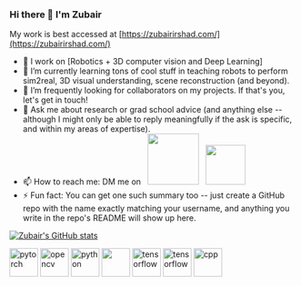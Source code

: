 ### Hi there 👋 I'm Zubair

My work is best accessed at [https://zubairirshad.com/](https://zubairirshad.com/)

- 🔭 I work on [Robotics + 3D computer vision and Deep Learning]
- 🌱 I’m currently learning tons of cool stuff in teaching robots to perform sim2real, 3D visual understanding, scene reconstruction (and beyond).
- :handshake: I’m frequently looking for collaborators on my projects. If that's you, let's get in touch!
- 💬 Ask me about research or grad school advice (and anything else -- although I might only be able to reply meaningfully if the ask is specific, and within my areas of expertise).
- 📫 How to reach me: DM me on &nbsp;
  <a href="https://www.linkedin.com/in/zubair-irshad/">
    <img src="https://img.shields.io/badge/linkedin-%230077B5.svg?&style=for-the-badge&logo=linkedin&logoColor=white" width="90"></a> &nbsp;
  <a href="https://twitter.com/mzubairirshad">
    <img src="https://img.shields.io/badge/Twitter-1DA1F2?style=for-the-badge&logo=twitter&logoColor=white" width="70"></a>       
- ⚡ Fun fact: You can get one such summary too -- just create a GitHub repo with the name exactly matching your username, and anything you write in the repo's README will show up here.


[![Zubair's GitHub stats](https://github-readme-stats.vercel.app/api?username=zubair-irshad)](https://github.com/anuraghazra/github-readme-stats)

<p align="left">
  <img src="https://www.vectorlogo.zone/logos/pytorch/pytorch-icon.svg" alt="pytorch" width="50" height="50"/>
  <img src="https://www.vectorlogo.zone/logos/opencv/opencv-icon.svg" alt="opencv" width="50" height="50"/>
  <img src="https://seeklogo.com/images/P/python-logo-A32636CAA3-seeklogo.com.png" alt="python" width="50" height="50"/>
  <img src="https://huggingface.co/front/assets/huggingface_logo-noborder.svg" width="50" height="50"/>
  <img src="https://www.vectorlogo.zone/logos/tensorflow/tensorflow-icon.svg" alt="tensorflow" width="50" height="50"/>
  <img src="https://img.icons8.com/color/512/amazon-web-services.png" alt="tensorflow" width="50" height="50"/>
  <img src="https://img.icons8.com/color/48/000000/c-plus-plus-logo.png" alt="cpp" width="50" height="50"/>
  
</p>

